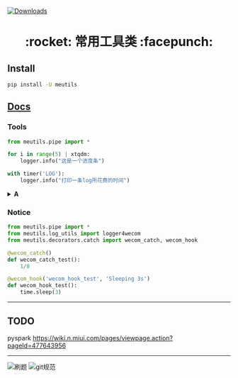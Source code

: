 [![Downloads](http://pepy.tech/badge/meutils)](http://pepy.tech/project/meutils)

<h1 align = "center">:rocket: 常用工具类 :facepunch:</h1>

## Install
```bash
pip install -U meutils
```

## [Docs](https://jie-yuan.github.io/MeUtils/)

### Tools
```python
from meutils.pipe import *

for i in range(5) | xtqdm:
    logger.info("这是一个进度条")

with timer('LOG'):
    logger.info("打印一条log所花费的时间")
```

<details>
  <summary><b>A</b></summary>
  ```python
  ABtest
  ```
</details>
  
### Notice
```python
from meutils.pipe import *
from meutils.log_utils import logger4wecom
from meutils.decorators.catch import wecom_catch, wecom_hook

@wecom_catch()
def wecom_catch_test():
    1/0

@wecom_hook('wecom_hook_test', 'Sleeping 3s')
def wecom_hook_test():
    time.sleep(3)

```

---
## TODO

pyspark https://wiki.n.miui.com/pages/viewpage.action?pageId=477643956

---
![刷题](https://tva1.sinaimg.cn/large/008eGmZEly1gopa6fzuwwj30xj0u0ado.jpg)
![git规范](https://tva1.sinaimg.cn/large/008eGmZEly1gn22tnx04dj312t0qpq6k.jpg)
